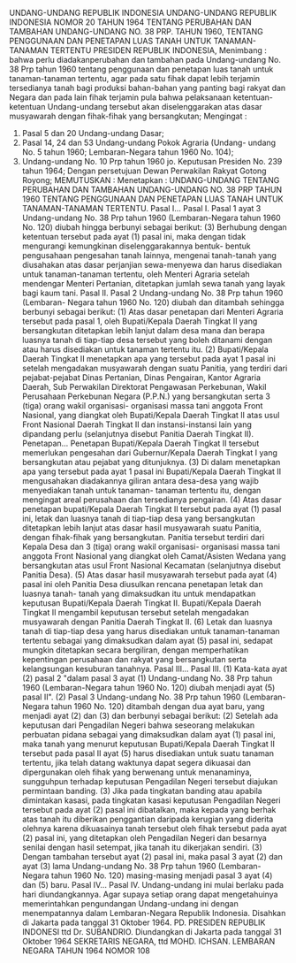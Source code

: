 UNDANG-UNDANG REPUBLIK INDONESIA UNDANG-UNDANG REPUBLIK INDONESIA NOMOR 20 TAHUN 1964 TENTANG PERUBAHAN DAN TAMBAHAN UNDANG-UNDANG NO. 38 PRP. TAHUN 1960, TENTANG PENGGUNAAN DAN PENETAPAN LUAS TANAH UNTUK TANAMAN-TANAMAN TERTENTU PRESIDEN REPUBLIK INDONESIA,
Menimbang :
 bahwa perlu diadakanperubahan dan tambahan pada Undang-undang No. 38 Prp tahun 1960 tentang penggunaan dan penetapan luas tanah untuk tanaman-tanaman tertentu, agar pada satu fihak dapat lebih terjamin tersedianya tanah bagi produksi bahan-bahan yang panting bagi rakyat dan Negara dan pada lain fihak terjamin pula bahwa pelaksanaan ketentuan- ketentuan Undang-undang tersebut akan diselenggarakan atas dasar musyawarah dengan fihak-fihak yang bersangkutan;
Mengingat :

1. Pasal 5 dan 20 Undang-undang Dasar;
2. Pasal 14, 24 dan 53 Undang-undang Pokok Agraria (Undang- undang No. 5 tahun 1960; Lembaran-Negara tahun 1960 No. 104);
3. Undang-undang No. 10 Prp tahun 1960 jo. Keputusan Presiden No. 239 tahun 1964; Dengan persetujuan Dewan Perwakilan Rakyat Gotong Royong;
MEMUTUSKAN :
 Menetapkan : UNDANG-UNDANG TENTANG PERUBAHAN DAN TAMBAHAN UNDANG-UNDANG NO. 38 PRP TAHUN 1960 TENTANG PENGGUNAAN DAN PENETAPAN LUAS TANAH UNTUK TANAMAN-TANAMAN TERTENTU. Pasal I… Pasal I. Pasal 1 ayat 3 Undang-undang No. 38 Prp tahun 1960 (Lembaran-Negara tahun 1960 No. 120) diubah hingga berbunyi sebagai berikut:
(3) Berhubung dengan ketentuan tersebut pada ayat (1) pasal ini, maka dengan tidak mengurangi kemungkinan diselenggarakannya bentuk- bentuk pengusahaan pengesahan tanah lainnya, mengenai tanah-tanah yang diusahakan atas dasar perjanjian sewa-menyewa dan harus disediakan untuk tanaman-tanaman tertentu, oleh Menteri Agraria setelah mendengar Menteri Pertanian, ditetapkan jumlah sewa tanah yang layak bagi kaum tani. Pasal II. Pasal 2 Undang-undang No. 38 Prp tahun 1960 (Lembaran- Negara tahun 1960 No. 120) diubah dan ditambah sehingga berbunyi sebagai berikut:
(1) Atas dasar penetapan dari Menteri Agraria tersebut pada pasal 1, oleh Bupati/Kepala Daerah Tingkat II yang bersangkutan ditetapkan lebih lanjut dalam desa mana dan berapa luasnya tanah di tiap-tiap desa tersebut yang boleh ditanami dengan atau harus disediakan untuk tanaman tertentu itu.
(2) Bupati/Kepala Daerah Tingkat II menetapkan apa yang tersebut pada ayat 1 pasal ini setelah mengadakan musyawarah dengan suatu Panitia, yang terdiri dari pejabat-pejabat Dinas Pertanian, Dinas Pengairan, Kantor Agraria Daerah, Sub Perwakilan Direktorat Pengawasan Perkebunan, Wakil Perusahaan Perkebunan Negara (P.P.N.) yang bersangkutan serta 3 (tiga) orang wakil organisasi- organisasi massa tani anggota Front Nasional, yang diangkat oleh Bupati/Kepala Daerah Tingkat II atas usul Front Nasional Daerah Tingkat II dan instansi-instansi lain yang dipandang perlu (selanjutnya disebut Panitia Daerah Tingkat II). Penetapan… Penetapan Bupati/Kepala Daerah Tingkat II tersebut memerlukan pengesahan dari Gubernur/Kepala Daerah Tingkat I yang bersangkutan atau pejabat yang ditunjuknya.
(3) Di dalam menetapkan apa yang tersebut pada ayat 1 pasal ini Bupati/Kepala Daerah Tingkat II mengusahakan diadakannya giliran antara desa-desa yang wajib menyediakan tanah untuk tanaman- tanaman tertentu itu, dengan mengingat areal perusahaan dan tersedianya pengairan.
(4) Atas dasar penetapan bupati/Kepala Daerah Tingkat II tersebut pada ayat (1) pasal ini, letak dan luasnya tanah di tiap-tiap desa yang bersangkutan ditetapkan lebih lanjut atas dasar hasil musyawarah suatu Panitia, dengan fihak-fihak yang bersangkutan. Panitia tersebut terdiri dari Kepala Desa dan 3 (tiga) orang wakil organisasi- organisasi massa tani anggota Front Nasional yang diangkat oleh Camat/Asisten Wedana yang bersangkutan atas usul Front Nasional Kecamatan (selanjutnya disebut Panitia Desa).
(5) Atas dasar hasil musyawarah tersebut pada ayat (4) pasal ini oleh Panitia Desa diusulkan rencana penetapan letak dan luasnya tanah- tanah yang dimaksudkan itu untuk mendapatkan keputusan Bupati/Kepala Daerah Tingkat II. Bupati/Kepala Daerah Tingkat II mengambil keputusan tersebut setelah mengadakan musyawarah dengan Panitia Daerah Tingkat II.
(6) Letak dan luasnya tanah di tiap-tiap desa yang harus disediakan untuk tanaman-tanaman tertentu sebagai yang dimaksudkan dalam ayat (5) pasal ini, sedapat mungkin ditetapkan secara bergiliran, dengan memperhatikan kepentingan perusahaan dan rakyat yang bersangkutan serta kelangsungan kesuburan tanahnya. Pasal III… Pasal III.
(1) Kata-kata ayat (2) pasal 2 "dalam pasal 3 ayat (1) Undang-undang No. 38 Prp tahun 1960 (Lembaran-Negara tahun 1960 No. 120) diubah menjadi ayat (5) pasal II".
(2) Pasal 3 Undang-undang No. 38 Prp tahun 1960 (Lembaran- Negara tahun 1960 No. 120) ditambah dengan dua ayat baru, yang menjadi ayat (2) dan (3) dan berbunyi sebagai berikut:
(2) Setelah ada keputusan dari Pengadilan Negeri bahwa seseorang melakukan perbuatan pidana sebagai yang dimaksudkan dalam ayat (1) pasal ini, maka tanah yang menurut keputusan Bupati/Kepala Daerah Tingkat II tersebut pada pasal II ayat (5) harus disediakan untuk suatu tanaman tertentu, jika telah datang waktunya dapat segera dikuasai dan dipergunakan oleh fihak yang berwenang untuk menanaminya, sungguhpun terhadap keputusan Pengadilan Negeri tersebut diajukan permintaan banding.
(3) Jika pada tingkatan banding atau apabila dimintakan kasasi, pada tingkatan kasasi keputusan Pengadilan Negeri tersebut pada ayat (2) pasal ini dibatalkan, maka kepada yang berhak atas tanah itu diberikan penggantian daripada kerugian yang diderita olehnya karena dikuasainya tanah tersebut oleh fihak tersebut pada ayat (2) pasal ini, yang ditetapkan oleh Pengadilan Negeri dan besarnya senilai dengan hasil setempat, jika tanah itu dikerjakan sendiri.
(3) Dengan tambahan tersebut ayat (2) pasal ini, maka pasal 3 ayat (2) dan ayat (3) lama Undang-undang No. 38 Prp tahun 1960 (Lembaran- Negara tahun 1960 No. 120) masing-masing menjadi pasal 3 ayat (4) dan (5) baru. Pasal IV… Pasal IV. Undang-undang ini mulai berlaku pada hari diundangkannya. Agar supaya setiap orang dapat mengetahuinya memerintahkan pengundangan Undang-undang ini dengan menempatannya dalam Lembaran-Negara Republik Indonesia. Disahkan di Jakarta pada tanggal 31 Oktober 1964. PD. PRESIDEN REPUBLIK INDONESI ttd Dr. SUBANDRIO. Diundangkan di Jakarta pada tanggal 31 Oktober 1964 SEKRETARIS NEGARA, ttd MOHD. ICHSAN. LEMBARAN NEGARA TAHUN 1964 NOMOR 108